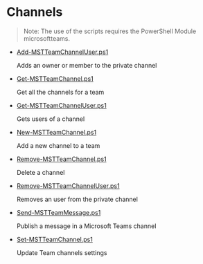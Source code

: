 # Channels

> Note: The use of the scripts requires the PowerShell Module microsoftteams.

+ [Add-MSTTeamChannelUser.ps1](./Add-MSTTeamChannelUser.ps1)

  Adds an owner or member to the private channel

+ [Get-MSTTeamChannel.ps1](./Get-MSTTeamChannel.ps1)

  Get all the channels for a team

+ [Get-MSTTeamChannelUser.ps1](./Get-MSTTeamChannelUser.ps1)

  Gets users of a channel

+ [New-MSTTeamChannel.ps1](./New-MSTTeamChannel.ps1)

  Add a new channel to a team

+ [Remove-MSTTeamChannel.ps1](./Remove-MSTTeamChannel.ps1)

  Delete a channel

+ [Remove-MSTTeamChannelUser.ps1](./Remove-MSTTeamChannelUser.ps1)

  Removes an user from the private channel

+ [Send-MSTTeamMessage.ps1](./Send-MSTTeamMessage.ps1)

  Publish a message in a Microsoft Teams channel 

+ [Set-MSTTeamChannel.ps1](./Set-MSTTeamChannel.ps1)

  Update Team channels settings